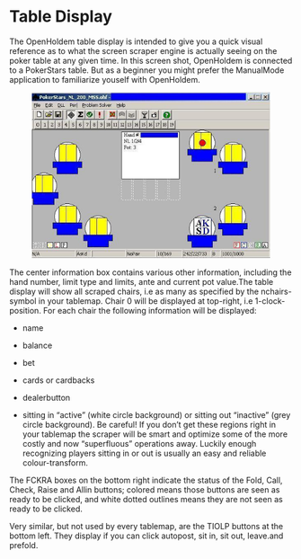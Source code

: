 # Table Display

The OpenHoldem table display is intended to give you a quick visual
reference as to what the screen scraper engine is actually seeing on the
poker table at any given time. In this screen shot, OpenHoldem is
connected to a PokerStars table. But as a beginner you might prefer the
ManualMode application to familiarize youself with OpenHoldem.

<figure>
<img src="images/main_gui.jpg" />
</figure>

The center information box contains various other information, including
the hand number, limit type and limits, ante and current pot value.The
table display will show all scraped chairs, i.e as many as specified by
the nchairs-symbol in your tablemap. Chair 0 will be displayed at
top-right, i.e 1-clock-position. For each chair the following
information will be displayed:

- name

- balance

- bet

- cards or cardbacks

- dealerbutton

- sitting in “active” (white circle background) or sitting out
  “inactive” (grey circle background). Be careful! If you don’t get
  these regions right in your tablemap the scraper will be smart and
  optimize some of the more costly and now “superfluous” operations
  away. Luckily enough recognizing players sitting in or out is usually
  an easy and reliable colour-transform.

The FCKRA boxes on the bottom right indicate the status of the Fold,
Call, Check, Raise and Allin buttons; colored means those buttons are
seen as ready to be clicked, and white dotted outlines means they are
not seen as ready to be clicked.

Very similar, but not used by every tablemap, are the TIOLP buttons at
the bottom left. They display if you can click autopost, sit in, sit
out, leave.and prefold.
